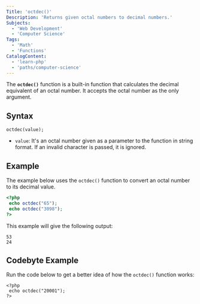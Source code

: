 ```yaml
---
Title: 'octdec()'
Description: 'Returns given octal numbers to decimal numbers.'
Subjects:
  - 'Web Development' 
  - 'Computer Science'
Tags:
  - 'Math'
  - 'Functions'
CatalogContent:
  - 'learn-php'
  - 'paths/computer-science'
---
```


The **`octdec()`** function is a built-in function that calculates the decimal equivalent of an octal number. It accepts the octal number as the only argument.

## Syntax

```pseudo
octdec(value);
```

- `value`: It's an octal number given as a parameter to the function in string format. If an invalid character is passed, it is ignored.

## Example

The example below uses the `octdec()` function to convert an octal number to its decimal value.

```php
<?php
 echo octdec("65");
 echo octdec("3098");
?>
```

This example will give the following output:

```shell
53
24
```


## Codebyte Example

Run the code below to get a better idea of how the `octdec()` function works:

```codebyte/php
<?php
 echo octdec("20001");
?>
```
